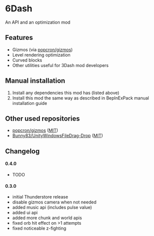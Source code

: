 # 6Dash
An API and an optimization mod

## Features
- Gizmos (via [popcron/gizmos](https://github.com/popcron/gizmos))
- Level rendering optimization
- Curved blocks
- Other utilities useful for 3Dash mod developers

## Manual installation
1. Install any dependencies this mod has (listed above)
2. Install this mod the same way as described in BepInExPack manual installation guide

## Other used repositories
- [popcron/gizmos](https://github.com/popcron/gizmos)
  ([MIT](https://github.com/popcron/gizmos/blob/master/LICENSE))
- [Bunny83/UnityWindowsFileDrag-Drop](https://github.com/Bunny83/UnityWindowsFileDrag-Drop)
  ([MIT](https://github.com/Bunny83/UnityWindowsFileDrag-Drop/blob/master/LICENSE))

## Changelog

#### 0.4.0
* TODO

#### 0.3.0
* initial Thunderstore release
* disable gizmos camera when not needed
* added music api (includes pulse value)
* added ui api
* added more chunk and world apis
* fixed orb hit effect on >1 attempts
* fixed noticeable z-fighting
